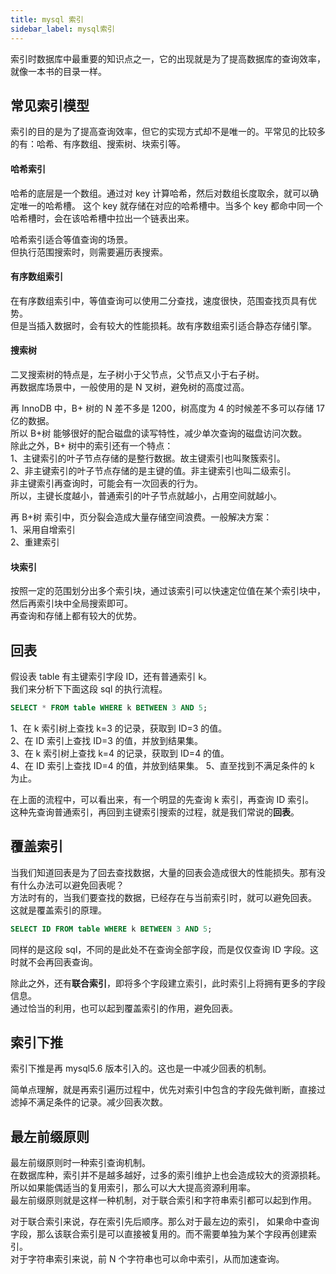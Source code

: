 ```yaml
---
title: mysql 索引
sidebar_label: mysql索引
---
```


索引时数据库中最重要的知识点之一，它的出现就是为了提高数据库的查询效率，就像一本书的目录一样。

## 常见索引模型
索引的目的是为了提高查询效率，但它的实现方式却不是唯一的。平常见的比较多的有：哈希、有序数组、搜索树、块索引等。    

#### 哈希索引
哈希的底层是一个数组。通过对 key 计算哈希，然后对数组长度取余，就可以确定唯一的哈希槽。
这个 key 就存储在对应的哈希槽中。当多个 key 都命中同一个哈希槽时，会在该哈希槽中拉出一个链表出来。

哈希索引适合等值查询的场景。   
但执行范围搜索时，则需要遍历表搜索。

#### 有序数组索引
在有序数组索引中，等值查询可以使用二分查找，速度很快，范围查找页具有优势。   
但是当插入数据时，会有较大的性能损耗。故有序数组索引适合静态存储引擎。

#### 搜索树
二叉搜索树的特点是，左子树小于父节点，父节点又小于右子树。   
再数据库场景中，一般使用的是 N 叉树，避免树的高度过高。

再 InnoDB 中，B+ 树的 N 差不多是 1200，树高度为 4 的时候差不多可以存储 17 亿的数据。   
所以 B+树 能够很好的配合磁盘的读写特性，减少单次查询的磁盘访问次数。   
除此之外，B+ 树中的索引还有一个特点：   
1、主键索引的叶子节点存储的是整行数据。故主键索引也叫聚簇索引。     
2、非主键索引的叶子节点存储的是主键的值。非主键索引也叫二级索引。    
非主键索引再查询时，可能会有一次回表的行为。   
所以，主键长度越小，普通索引的叶子节点就越小，占用空间就越小。

再 B+树 索引中，页分裂会造成大量存储空间浪费。一般解决方案：   
1、采用自增索引   
2、重建索引   

#### 块索引
按照一定的范围划分出多个索引块，通过该索引可以快速定位值在某个索引块中，然后再索引块中全局搜索即可。   
再查询和存储上都有较大的优势。

## 回表
假设表 table 有主键索引字段 ID，还有普通索引 k。   
我们来分析下下面这段 sql 的执行流程。 
```sql
SELECT * FROM table WHERE k BETWEEN 3 AND 5;
```
1、在 k 索引树上查找 k=3 的记录，获取到 ID=3 的值。   
2、在 ID 索引上查找 ID=3 的值，并放到结果集。   
3、在 k 索引树上查找 k=4 的记录，获取到 ID=4 的值。   
4、在 ID 索引上查找 ID=4 的值，并放到结果集。
5、直至找到不满足条件的 k 为止。   

在上面的流程中，可以看出来，有一个明显的先查询 k 索引，再查询 ID 索引。   
这种先查询普通索引，再回到主键索引搜索的过程，就是我们常说的**回表**。

## 覆盖索引
当我们知道回表是为了回去查找数据，大量的回表会造成很大的性能损失。那有没有什么办法可以避免回表呢？   
方法时有的，当我们要查找的数据，已经存在与当前索引时，就可以避免回表。   
这就是覆盖索引的原理。

```sql
SELECT ID FROM table WHERE k BETWEEN 3 AND 5;
```
同样的是这段 sql，不同的是此处不在查询全部字段，而是仅仅查询 ID 字段。这时就不会再回表查询。    

除此之外，还有**联合索引**，即将多个字段建立索引，此时索引上将拥有更多的字段信息。   
通过恰当的利用，也可以起到覆盖索引的作用，避免回表。


## 索引下推
索引下推是再 mysql5.6 版本引入的。这也是一中减少回表的机制。

简单点理解，就是再索引遍历过程中，优先对索引中包含的字段先做判断，直接过滤掉不满足条件的记录。减少回表次数。


## 最左前缀原则
最左前缀原则时一种索引查询机制。      
在数据库种，索引并不是越多越好，过多的索引维护上也会造成较大的资源损耗。所以如果能偶适当的复用索引，那么可以大大提高资源利用率。   
最左前缀原则就是这样一种机制，对于联合索引和字符串索引都可以起到作用。

对于联合索引来说，存在索引先后顺序。那么对于最左边的索引，
如果命中查询字段，那么该联合索引是可以直接被复用的。而不需要单独为某个字段再创建索引。   
对于字符串索引来说，前 N 个字符串也可以命中索引，从而加速查询。
